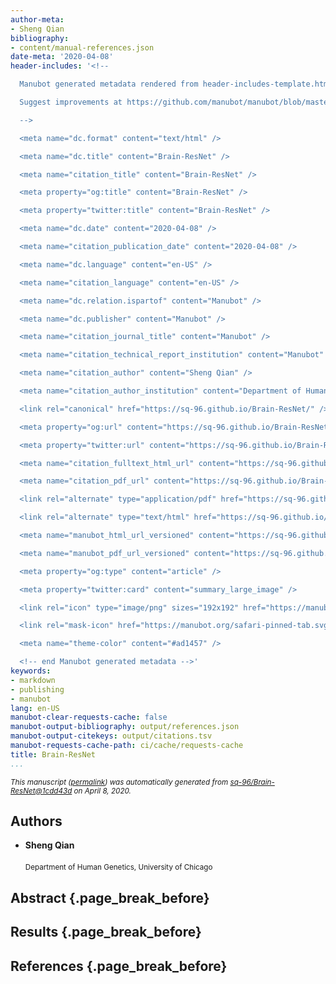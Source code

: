```yaml
---
author-meta:
- Sheng Qian
bibliography:
- content/manual-references.json
date-meta: '2020-04-08'
header-includes: '<!--

  Manubot generated metadata rendered from header-includes-template.html.

  Suggest improvements at https://github.com/manubot/manubot/blob/master/manubot/process/header-includes-template.html

  -->

  <meta name="dc.format" content="text/html" />

  <meta name="dc.title" content="Brain-ResNet" />

  <meta name="citation_title" content="Brain-ResNet" />

  <meta property="og:title" content="Brain-ResNet" />

  <meta property="twitter:title" content="Brain-ResNet" />

  <meta name="dc.date" content="2020-04-08" />

  <meta name="citation_publication_date" content="2020-04-08" />

  <meta name="dc.language" content="en-US" />

  <meta name="citation_language" content="en-US" />

  <meta name="dc.relation.ispartof" content="Manubot" />

  <meta name="dc.publisher" content="Manubot" />

  <meta name="citation_journal_title" content="Manubot" />

  <meta name="citation_technical_report_institution" content="Manubot" />

  <meta name="citation_author" content="Sheng Qian" />

  <meta name="citation_author_institution" content="Department of Human Genetics, University of Chicago" />

  <link rel="canonical" href="https://sq-96.github.io/Brain-ResNet/" />

  <meta property="og:url" content="https://sq-96.github.io/Brain-ResNet/" />

  <meta property="twitter:url" content="https://sq-96.github.io/Brain-ResNet/" />

  <meta name="citation_fulltext_html_url" content="https://sq-96.github.io/Brain-ResNet/" />

  <meta name="citation_pdf_url" content="https://sq-96.github.io/Brain-ResNet/manuscript.pdf" />

  <link rel="alternate" type="application/pdf" href="https://sq-96.github.io/Brain-ResNet/manuscript.pdf" />

  <link rel="alternate" type="text/html" href="https://sq-96.github.io/Brain-ResNet/v/1cdd43db9f45bd6d55ce23ca943d232fa0516ae6/" />

  <meta name="manubot_html_url_versioned" content="https://sq-96.github.io/Brain-ResNet/v/1cdd43db9f45bd6d55ce23ca943d232fa0516ae6/" />

  <meta name="manubot_pdf_url_versioned" content="https://sq-96.github.io/Brain-ResNet/v/1cdd43db9f45bd6d55ce23ca943d232fa0516ae6/manuscript.pdf" />

  <meta property="og:type" content="article" />

  <meta property="twitter:card" content="summary_large_image" />

  <link rel="icon" type="image/png" sizes="192x192" href="https://manubot.org/favicon-192x192.png" />

  <link rel="mask-icon" href="https://manubot.org/safari-pinned-tab.svg" color="#ad1457" />

  <meta name="theme-color" content="#ad1457" />

  <!-- end Manubot generated metadata -->'
keywords:
- markdown
- publishing
- manubot
lang: en-US
manubot-clear-requests-cache: false
manubot-output-bibliography: output/references.json
manubot-output-citekeys: output/citations.tsv
manubot-requests-cache-path: ci/cache/requests-cache
title: Brain-ResNet
...
```







<small><em>
This manuscript
([permalink](https://sq-96.github.io/Brain-ResNet/v/1cdd43db9f45bd6d55ce23ca943d232fa0516ae6/))
was automatically generated
from [sq-96/Brain-ResNet@1cdd43d](https://github.com/sq-96/Brain-ResNet/tree/1cdd43db9f45bd6d55ce23ca943d232fa0516ae6)
on April 8, 2020.
</em></small>

## Authors



+ **Sheng Qian**<br><br>
  <small>
     Department of Human Genetics, University of Chicago
  </small>



## Abstract {.page_break_before}




## Results {.page_break_before}




## References {.page_break_before}

<!-- Explicitly insert bibliography here -->
<div id="refs"></div>
